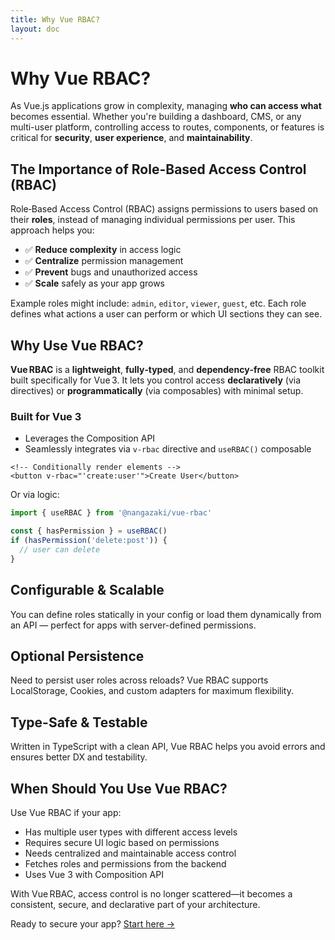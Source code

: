 ```yaml
---
title: Why Vue RBAC?
layout: doc
---
```


# Why Vue RBAC?

As Vue.js applications grow in complexity, managing **who can access what** becomes essential. Whether you're building a dashboard, CMS, or any multi-user platform, controlling access to routes, components, or features is critical for **security**, **user experience**, and **maintainability**.

## The Importance of Role-Based Access Control (RBAC)

Role‑Based Access Control (RBAC) assigns permissions to users based on their **roles**, instead of managing individual permissions per user. This approach helps you:

- ✅ **Reduce complexity** in access logic  
- ✅ **Centralize** permission management  
- ✅ **Prevent** bugs and unauthorized access  
- ✅ **Scale** safely as your app grows 

Example roles might include: `admin`, `editor`, `viewer`, `guest`, etc. Each role defines what actions a user can perform or which UI sections they can see.

## Why Use Vue RBAC?

**Vue RBAC** is a **lightweight**, **fully‑typed**, and **dependency‑free** RBAC toolkit built specifically for Vue 3. It lets you control access **declaratively** (via directives) or **programmatically** (via composables) with minimal setup.

### Built for Vue 3

- Leverages the Composition API  
- Seamlessly integrates via `v-rbac` directive and `useRBAC()` composable  

```vue
<!-- Conditionally render elements -->
<button v-rbac="'create:user'">Create User</button>
```

Or via logic:

```ts
import { useRBAC } from '@nangazaki/vue-rbac'

const { hasPermission } = useRBAC()
if (hasPermission('delete:post')) {
  // user can delete
}
```

## Configurable & Scalable

You can define roles statically in your config or load them dynamically from an API — perfect for apps with server-defined permissions.

## Optional Persistence

Need to persist user roles across reloads? Vue RBAC supports LocalStorage, Cookies, and custom adapters for maximum flexibility.

## Type-Safe & Testable

Written in TypeScript with a clean API, Vue RBAC helps you avoid errors and ensures better DX and testability.


## When Should You Use Vue RBAC?

Use Vue RBAC if your app:
- Has multiple user types with different access levels
- Requires secure UI logic based on permissions
- Needs centralized and maintainable access control
- Fetches roles and permissions from the backend
- Uses Vue 3 with Composition API

With Vue RBAC, access control is no longer scattered—it becomes a consistent, secure, and declarative part of your architecture.

Ready to secure your app? [Start here →](/getting-started)